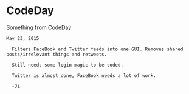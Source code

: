 # CodeDay
Something from CodeDay

	May 23, 2015
	  
	  Filters FaceBook and Twitter feeds into one GUI. Removes shared posts/irrelevant things and retweets.
	  
	  Still needs some login magic to be coded.
	  
	  Twitter is almost done, FaceBook needs a lot of work.
	  
	  -Ji
